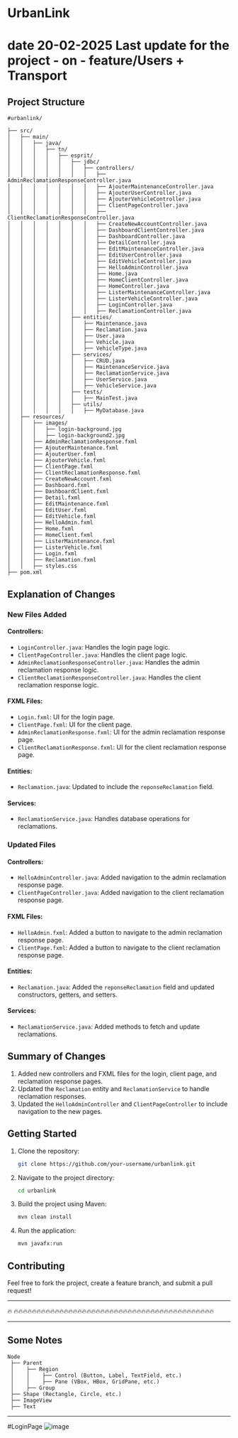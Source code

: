 # UrbanLink 
# date 20-02-2025 Last update for the project - on - feature/Users + Transport

## Project Structure

```
#urbanlink/

├── src/
│   ├── main/
│   │   ├── java/
│   │   │   ├── tn/
│   │   │   │   ├── esprit/
│   │   │   │   │   ├── jdbc/
│   │   │   │   │   │   ├── controllers/
│   │   │   │   │   │   │   ├── AdminReclamationResponseController.java
│   │   │   │   │   │   │   ├── AjouterMaintenanceController.java
│   │   │   │   │   │   │   ├── AjouterUserController.java
│   │   │   │   │   │   │   ├── AjouterVehicleController.java
│   │   │   │   │   │   │   ├── ClientPageController.java
│   │   │   │   │   │   │   ├── ClientReclamationResponseController.java
│   │   │   │   │   │   │   ├── CreateNewAccountController.java
│   │   │   │   │   │   │   ├── DashboardClientController.java
│   │   │   │   │   │   │   ├── DashboardController.java
│   │   │   │   │   │   │   ├── DetailController.java
│   │   │   │   │   │   │   ├── EditMaintenanceController.java
│   │   │   │   │   │   │   ├── EditUserController.java
│   │   │   │   │   │   │   ├── EditVehicleController.java
│   │   │   │   │   │   │   ├── HelloAdminController.java
│   │   │   │   │   │   │   ├── Home.java
│   │   │   │   │   │   │   ├── HomeClientController.java
│   │   │   │   │   │   │   ├── HomeController.java
│   │   │   │   │   │   │   ├── ListerMaintenanceController.java
│   │   │   │   │   │   │   ├── ListerVehicleController.java
│   │   │   │   │   │   │   ├── LoginController.java
│   │   │   │   │   │   │   ├── ReclamationController.java
│   │   │   │   │   ├── entities/
│   │   │   │   │   │   ├── Maintenance.java
│   │   │   │   │   │   ├── Reclamation.java  
│   │   │   │   │   │   ├── User.java
│   │   │   │   │   │   ├── Vehicle.java
│   │   │   │   │   │   ├── VehicleType.java
│   │   │   │   │   ├── services/
│   │   │   │   │   │   ├── CRUD.java
│   │   │   │   │   │   ├── MaintenanceService.java
│   │   │   │   │   │   ├── ReclamationService.java
│   │   │   │   │   │   ├── UserService.java
│   │   │   │   │   │   ├── VehicleService.java
│   │   │   │   │   ├── tests/
│   │   │   │   │   │   ├── MainTest.java
│   │   │   │   │   ├── utils/
│   │   │   │   │   │   ├── MyDatabase.java
│   ├── resources/
│   │   ├── images/
│   │   │   ├── login-background.jpg
│   │   │   ├── login-background2.jpg
│   │   ├── AdminReclamationResponse.fxml
│   │   ├── AjouterMaintenance.fxml
│   │   ├── AjouterUser.fxml
│   │   ├── AjouterVehicle.fxml
│   │   ├── ClientPage.fxml
│   │   ├── ClientReclamationResponse.fxml
│   │   ├── CreateNewAccount.fxml
│   │   ├── Dashboard.fxml
│   │   ├── DashboardClient.fxml
│   │   ├── Detail.fxml
│   │   ├── EditMaintenance.fxml
│   │   ├── EditUser.fxml
│   │   ├── EditVehicle.fxml
│   │   ├── HelloAdmin.fxml
│   │   ├── Home.fxml
│   │   ├── HomeClient.fxml
│   │   ├── ListerMaintenance.fxml
│   │   ├── ListerVehicle.fxml
│   │   ├── Login.fxml
│   │   ├── Reclamation.fxml
│   │   ├── styles.css
├── pom.xml

```

## Explanation of Changes

### New Files Added
#### Controllers:
- `LoginController.java`: Handles the login page logic.
- `ClientPageController.java`: Handles the client page logic.
- `AdminReclamationResponseController.java`: Handles the admin reclamation response logic.
- `ClientReclamationResponseController.java`: Handles the client reclamation response logic.

#### FXML Files:
- `Login.fxml`: UI for the login page.
- `ClientPage.fxml`: UI for the client page.
- `AdminReclamationResponse.fxml`: UI for the admin reclamation response page.
- `ClientReclamationResponse.fxml`: UI for the client reclamation response page.

#### Entities:
- `Reclamation.java`: Updated to include the `reponseReclamation` field.

#### Services:
- `ReclamationService.java`: Handles database operations for reclamations.

### Updated Files
#### Controllers:
- `HelloAdminController.java`: Added navigation to the admin reclamation response page.
- `ClientPageController.java`: Added navigation to the client reclamation response page.

#### FXML Files:
- `HelloAdmin.fxml`: Added a button to navigate to the admin reclamation response page.
- `ClientPage.fxml`: Added a button to navigate to the client reclamation response page.

#### Entities:
- `Reclamation.java`: Added the `reponseReclamation` field and updated constructors, getters, and setters.

#### Services:
- `ReclamationService.java`: Added methods to fetch and update reclamations.

## Summary of Changes
1. Added new controllers and FXML files for the login, client page, and reclamation response pages.
2. Updated the `Reclamation` entity and `ReclamationService` to handle reclamation responses.
3. Updated the `HelloAdminController` and `ClientPageController` to include navigation to the new pages.

## Getting Started
1. Clone the repository:
   ```bash
   git clone https://github.com/your-username/urbanlink.git
   ```
2. Navigate to the project directory:
   ```bash
   cd urbanlink
   ```
3. Build the project using Maven:
   ```bash
   mvn clean install
   ```
4. Run the application:
   ```bash
   mvn javafx:run
   ```

## Contributing
Feel free to fork the project, create a feature branch, and submit a pull request!

---
 🔥 🔥🔥🔥🔥🔥🔥🔥🔥🔥🔥🔥🔥🔥🔥🔥🔥🔥🔥🔥🔥🔥🔥🔥🔥🔥🔥🔥🔥🔥🔥🔥🔥🔥🔥🔥🔥🔥🔥🔥🔥🔥🔥🔥🔥


----------------------------------------------------------------------
## Some Notes 
```
Node
 ├── Parent
 │    ├── Region
 │    │    ├── Control (Button, Label, TextField, etc.)
 │    │    ├── Pane (VBox, HBox, GridPane, etc.)
 │    ├── Group
 ├── Shape (Rectangle, Circle, etc.)
 ├── ImageView
 ├── Text
```
--------------------------------------------------------------------
#LoginPage
![image](https://github.com/user-attachments/assets/3b68a1f9-3956-4c1c-b939-a0160fe3d8f5)

